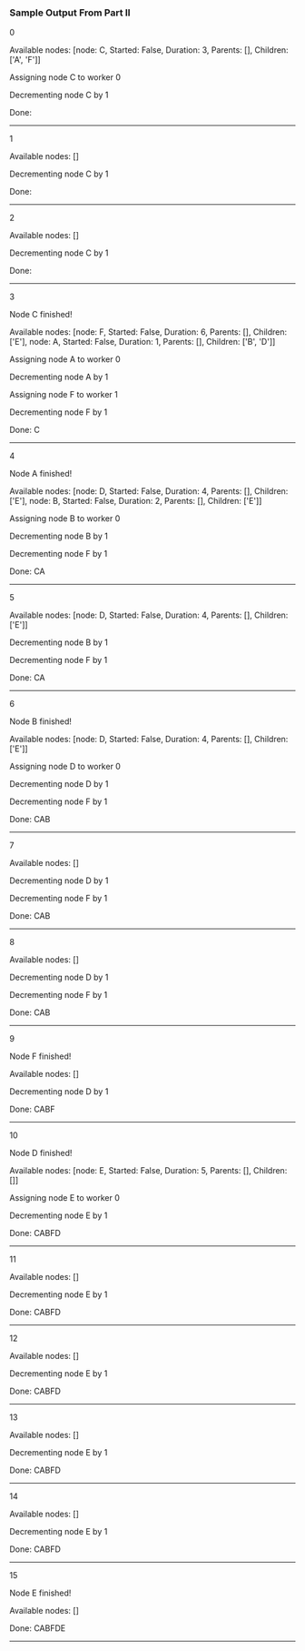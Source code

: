 ### Sample Output From Part II

0

Available nodes: [node: C, Started: False, Duration: 3, Parents: [], Children: ['A', 'F']]

Assigning node C to worker 0

Decrementing node C by 1

Done:

---

1

Available nodes: []

Decrementing node C by 1

Done:

---

2

Available nodes: []

Decrementing node C by 1

Done:

---

3

Node C finished!

Available nodes: [node: F, Started: False, Duration: 6, Parents: [], Children: ['E'], node: A, Started: False, Duration: 1, Parents: [], Children: ['B', 'D']]

Assigning node A to worker 0

Decrementing node A by 1

Assigning node F to worker 1

Decrementing node F by 1

Done: C

---

4

Node A finished!

Available nodes: [node: D, Started: False, Duration: 4, Parents: [], Children: ['E'], node: B, Started: False, Duration: 2, Parents: [], Children: ['E']]

Assigning node B to worker 0

Decrementing node B by 1

Decrementing node F by 1

Done: CA

---

5

Available nodes: [node: D, Started: False, Duration: 4, Parents: [], Children: ['E']]

Decrementing node B by 1

Decrementing node F by 1

Done: CA

---

6

Node B finished!

Available nodes: [node: D, Started: False, Duration: 4, Parents: [], Children: ['E']]

Assigning node D to worker 0

Decrementing node D by 1

Decrementing node F by 1

Done: CAB

---

7

Available nodes: []

Decrementing node D by 1

Decrementing node F by 1

Done: CAB

---

8

Available nodes: []

Decrementing node D by 1

Decrementing node F by 1

Done: CAB

---

9

Node F finished!

Available nodes: []

Decrementing node D by 1

Done: CABF

---

10

Node D finished!

Available nodes: [node: E, Started: False, Duration: 5, Parents: [], Children: []]

Assigning node E to worker 0

Decrementing node E by 1

Done: CABFD

---

11

Available nodes: []

Decrementing node E by 1

Done: CABFD

---

12

Available nodes: []

Decrementing node E by 1

Done: CABFD

---

13

Available nodes: []

Decrementing node E by 1

Done: CABFD

---

14

Available nodes: []

Decrementing node E by 1

Done: CABFD

---

15

Node E finished!

Available nodes: []

Done: CABFDE

---
